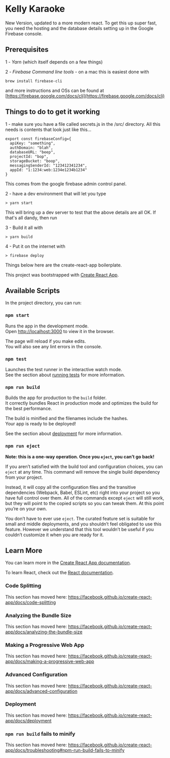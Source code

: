 # Kelly Karaoke

New Version, updated to a more modern react.  To get this up super fast, you need the hosting and the database details setting up in the Google Firebase console.


## Prerequisites

1 - *Yarn* (which itself depends on a few things)

2 - *Firebase Command line tools*  - on a mac this is easiest done with

	brew install firebase-cli

and more instructions and OSs can be found at [https://firebase.google.com/docs/cli](https://firebase.google.com/docs/cli)



## Things to do to get it working

1 - make sure you have a file called secrets.js in the /src/ directory.  All this needs is contents that look just like this...

	export const firebaseConfig={
	  apiKey: "something",
	  authDomain: "blah",
	  databaseURL: "beep",
	  projectId: "bop",
	  storageBucket: "boop",
	  messagingSenderId: "123412341234",
	  appId: "1:1234:web:1234e1234b1234"
	}

This comes from the google firebase admin control panel.

2 - have a dev environment that will let you type

	> yarn start

This will bring up a dev server to test that the above details are all OK.  If that's all dandy, then run

3 - Build it all with

	> yarn build

4 - Put it on the internet with

	> firebase deploy














Things below here are the create-react-app boilerplate.






This project was bootstrapped with [Create React App](https://github.com/facebook/create-react-app).

## Available Scripts

In the project directory, you can run:

### `npm start`

Runs the app in the development mode.<br>
Open [http://localhost:3000](http://localhost:3000) to view it in the browser.

The page will reload if you make edits.<br>
You will also see any lint errors in the console.

### `npm test`

Launches the test runner in the interactive watch mode.<br>
See the section about [running tests](https://facebook.github.io/create-react-app/docs/running-tests) for more information.

### `npm run build`

Builds the app for production to the `build` folder.<br>
It correctly bundles React in production mode and optimizes the build for the best performance.

The build is minified and the filenames include the hashes.<br>
Your app is ready to be deployed!

See the section about [deployment](https://facebook.github.io/create-react-app/docs/deployment) for more information.

### `npm run eject`

**Note: this is a one-way operation. Once you `eject`, you can’t go back!**

If you aren’t satisfied with the build tool and configuration choices, you can `eject` at any time. This command will remove the single build dependency from your project.

Instead, it will copy all the configuration files and the transitive dependencies (Webpack, Babel, ESLint, etc) right into your project so you have full control over them. All of the commands except `eject` will still work, but they will point to the copied scripts so you can tweak them. At this point you’re on your own.

You don’t have to ever use `eject`. The curated feature set is suitable for small and middle deployments, and you shouldn’t feel obligated to use this feature. However we understand that this tool wouldn’t be useful if you couldn’t customize it when you are ready for it.

## Learn More

You can learn more in the [Create React App documentation](https://facebook.github.io/create-react-app/docs/getting-started).

To learn React, check out the [React documentation](https://reactjs.org/).

### Code Splitting

This section has moved here: https://facebook.github.io/create-react-app/docs/code-splitting

### Analyzing the Bundle Size

This section has moved here: https://facebook.github.io/create-react-app/docs/analyzing-the-bundle-size

### Making a Progressive Web App

This section has moved here: https://facebook.github.io/create-react-app/docs/making-a-progressive-web-app

### Advanced Configuration

This section has moved here: https://facebook.github.io/create-react-app/docs/advanced-configuration

### Deployment

This section has moved here: https://facebook.github.io/create-react-app/docs/deployment

### `npm run build` fails to minify

This section has moved here: https://facebook.github.io/create-react-app/docs/troubleshooting#npm-run-build-fails-to-minify
